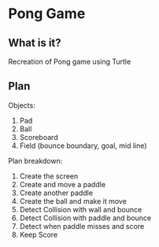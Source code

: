 # Pong Game

## What is it?

Recreation of Pong game using Turtle

## Plan

Objects:
1. Pad
2. Ball
3. Scoreboard
4. Field (bounce boundary, goal, mid line)

Plan breakdown:
1. Create the screen
2. Create and move a paddle
3. Create another paddle
4. Create the ball and make it move
5. Detect Collision with wall and bounce
6. Detect Collision with paddle and bounce
7. Detect when paddle misses and score
8. Keep Score
